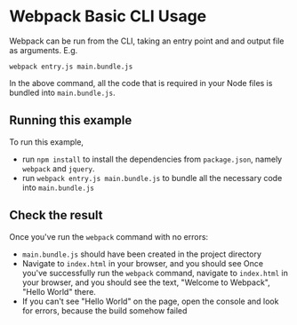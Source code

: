# Webpack Basic CLI Usage

Webpack can be run from the CLI, taking an entry point and and output file as arguments. E.g.

    webpack entry.js main.bundle.js

In the above command, all the code that is required in your Node files is bundled into `main.bundle.js`.

## Running this example

To run this example, 

* run `npm install` to install the dependencies from `package.json`, namely `webpack` and `jquery`.
* run `webpack entry.js main.bundle.js` to bundle all the necessary code into `main.bundle.js`

## Check the result

Once you've run the `webpack` command with no errors:

* `main.bundle.js` should have been created in the project directory
* Navigate to `index.html` in your browser, and you should see
Once you've successfully run the `webpack` command, navigate to `index.html` in your browser, and you should see the text, "Welcome to Webpack", "Hello World" there.
* If you can't see "Hello World" on the page, open the console and look for errors, because the build somehow failed

